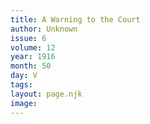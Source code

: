 ```yaml
---
title: A Warning to the Court
author: Unknown
issue: 6
volume: 12
year: 1916
month: 50
day: V
tags:
layout: page.njk
image:
---
```


